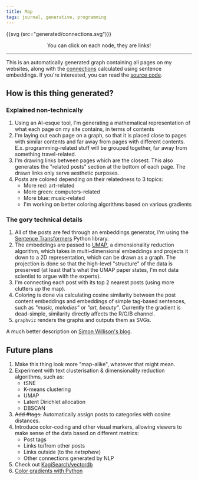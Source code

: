 ```yaml
---
title: Map
tags: journal, generative, programming
---
```


{{svg (src="generated/connections.svg")}}

<center>
You can click on each node, they are links!
</center>

---

This is an automatically generated graph containing all pages on my websites,
along with the [connections](https://en.m.wikipedia.org/wiki/Intertwingularity)
calculated using sentence embeddings. If you're interested, you can read the
[source code](https://github.com/Wint3rmute/baczek.me/blob/main/exocortex).


## How is this thing generated?

### Explained non-technically

1. Using an AI-esque tool, I'm generating a mathematical representation of what
   each page on my site contains, in terms of contents
2. I'm laying out each page on a graph, so that it is placed close to pages
   with similar contents and far away from pages with different contents. E.x.
   programming-related stuff will be grouped together, far away from something
   travel-related.
3. I'm drawing links between pages which are the closest. This also generates
   the "related posts" section at the bottom of each page. The drawn links only
   serve aesthetic purposes.
4. Posts are colored depending on their relatedness to 3 topics:
    - More red: art-related
    - More green: computers-related
    - More blue: music-related
    - I'm working on better coloring algorithms based on various gradients

### The gory technical details

1. All of the posts are fed through an embeddings generator, I'm using the
   [Sentence Transformers](https://www.sbert.net/) Python library.
2. The embeddings are passed to [UMAP](https://arxiv.org/abs/1802.03426), a
   dimensionality reduction algorithm, which takes in multi-dimensional
   embeddings and projects it down to a 2D representation, which can be drawn
   as a graph. The projection is done so that the high-level "structure" of the
   data is preserved (at least that's what the UMAP paper states, I'm not data
   scientist to argue with the experts).
3. I'm connecting each post with its top 2 nearest posts (using more clutters
   up the map).
4. Coloring is done via calculating cosine similarity between the post content
   embeddings and embeddings of simple tag-based sentences, such as *"music,
   melodies"* or *"art, beauty"*. Currently the gradient is dead-simple,
   similarity directly affects the R/G/B channel.
5. `graphviz` renders the graphs and outputs them as SVGs.

A much better description on [Simon Willison's blog](https://simonwillison.net/2023/Oct/23/embeddings/).

## Future plans

1. Make this thing look more "map-alike", whatever that might mean.
2. Experiment with text clusterisation & dimensionality reduction algorithms,
such as:
    - tSNE
    - K-means clustering
    - UMAP
    - Latent Dirichlet allocation
    - DBSCAN
3. ~~Add #tags.~~ Automatically assign posts to categories with cosine distances.
4. Introduce color-coding and other visual markers, allowing viewers to make
sense of the data based on different metrics:
    - Post tags
    - Links to/from other posts
    - Links outside (to the *netsphere*)
    - Other connections generated by NLP
5. Check out [KagiSearch/vectordb](https://github.com/kagisearch/vectordb)
6. [Color gradients with Python](https://bsouthga.dev/posts/color-gradients-with-python)
